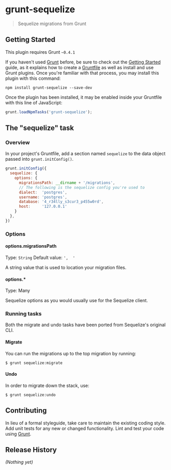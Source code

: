 # grunt-sequelize

> Sequelize migrations from Grunt

## Getting Started
This plugin requires Grunt `~0.4.1`

If you haven't used [Grunt](http://gruntjs.com/) before, be sure to check out the [Getting Started](http://gruntjs.com/getting-started) guide, as it explains how to create a [Gruntfile](http://gruntjs.com/sample-gruntfile) as well as install and use Grunt plugins. Once you're familiar with that process, you may install this plugin with this command:

```shell
npm install grunt-sequelize --save-dev
```

Once the plugin has been installed, it may be enabled inside your Gruntfile with this line of JavaScript:

```js
grunt.loadNpmTasks('grunt-sequelize');
```

## The "sequelize" task

### Overview
In your project's Gruntfile, add a section named `sequelize` to the data object passed into `grunt.initConfig()`.

```js
grunt.initConfig({
  sequelize: {
    options: {
      migrationsPath: __dirname + '/migrations',
      // The following is the sequelize config you're used to
      dialect:  'postgres',
      username: 'postgres',
      database: '4_r34lly_s3cur3_p455w0rd',
      host:     '127.0.0.1'
    }
  },
})
```

### Options

#### options.migrationsPath
Type: `String`
Default value: `',  '`

A string value that is used to location your migration files.

#### options.*
Type: Many

Sequelize options as you would usually use for the Sequelize client.

### Running tasks

Both the migrate and undo tasks have been ported from Sequelize's original CLI.

#### Migrate

You can run the migrations up to the top migration by running:

    $ grunt sequelize:migrate

#### Undo

In order to migrate down the stack, use:

    $ grunt sequelize:undo

## Contributing
In lieu of a formal styleguide, take care to maintain the existing coding style. Add unit tests for any new or changed functionality. Lint and test your code using [Grunt](http://gruntjs.com/).

## Release History
_(Nothing yet)_
